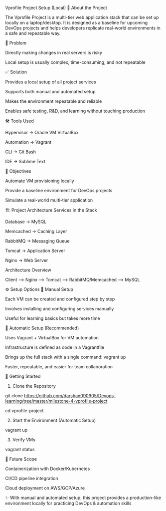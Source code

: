Vprofile Project Setup (Local)
📌 About the Project

The Vprofile Project is a multi-tier web application stack that can be set up locally on a laptop/desktop.
It is designed as a baseline for upcoming DevOps projects and helps developers replicate real-world environments in a safe and repeatable way.

🚩 Problem

Directly making changes in real servers is risky

Local setup is usually complex, time-consuming, and not repeatable

✅ Solution

Provides a local setup of all project services

Supports both manual and automated setup

Makes the environment repeatable and reliable

Enables safe testing, R&D, and learning without touching production

🛠 Tools Used

Hypervisor → Oracle VM VirtualBox

Automation → Vagrant

CLI → Git Bash

IDE → Sublime Text

🎯 Objectives

Automate VM provisioning locally

Provide a baseline environment for DevOps projects

Simulate a real-world multi-tier application

🏗 Project Architecture
Services in the Stack

Database → MySQL

Memcached → Caching Layer

RabbitMQ → Messaging Queue

Tomcat → Application Server

Nginx → Web Server

Architecture Overview

Client --> Nginx --> Tomcat --> RabbitMQ/Memcached --> MySQL

⚙️ Setup Options
🔹 Manual Setup

Each VM can be created and configured step by step

Involves installing and configuring services manually

Useful for learning basics but takes more time

🔹 Automatic Setup (Recommended)

Uses Vagrant + VirtualBox for VM automation

Infrastructure is defined as code in a Vagrantfile

Brings up the full stack with a single command:
vagrant up

Faster, repeatable, and easier for team collaboration

🚀 Getting Started
1. Clone the Repository

git clone https://github.com/darshan090905/Devops-learning/tree/master/milestone-4-vprofile-project

cd vprofile-project

2. Start the Environment (Automatic Setup)

vagrant up

3. Verify VMs

vagrant status

📌 Future Scope

Containerization with Docker/Kubernetes

CI/CD pipeline integration

Cloud deployment on AWS/GCP/Azure

✨ With manual and automated setup, this project provides a production-like environment locally for practicing DevOps & automation skills


